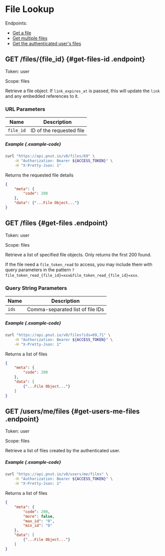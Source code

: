 # File Lookup

Endpoints:

* [Get a file](#get-files-id)
* [Get multiple files](#get-files)
* [Get the authenticated user's files](#get-users-me-files)


## <span class="method method-get">GET</span> /files/<span class="call-param">{file_id}</span> {#get-files-id .endpoint}

Token: <span class="endpoint-meta">user</span>

Scope: <span class="endpoint-meta">files</span>

Retrieve a file object. If `link_expires_at` is passed, this will update the `link` and any embedded references to it.

### URL Parameters

Name|Description
-|-
`file_id`|ID of the requested file

##### Example {.example-code}

```bash
curl "https://api.pnut.io/v0/files/69" \
    -H "Authorization: Bearer ${ACCESS_TOKEN}" \
    -H "X-Pretty-Json: 1"
```

Returns the requested file details

```json
{
    "meta": {
        "code": 200
    },
    "data": {"...File Object..."}
}
```


## <span class="method method-get">GET</span> /files {#get-files .endpoint}

Token: <span class="endpoint-meta">user</span>

Scope: <span class="endpoint-meta">files</span>

Retrieve a list of specified file objects. Only returns the first 200 found.

If the file need a `file_token_read` to access, you may include them with query parameters in the pattern `?file_token_read_{file_id}=xxx&file_token_read_{file_id}=xxx`.

### Query String Parameters

Name|Description
-|-
`ids`|Comma-separated list of file IDs

##### Example {.example-code}

```bash
curl "https://api.pnut.io/v0/files?ids=69,71" \
    -H "Authorization: Bearer ${ACCESS_TOKEN}" \
    -H "X-Pretty-Json: 1"
```

Returns a list of files

```json
{
    "meta": {
        "code": 200
    },
    "data": [
        {"...File Object..."}
    ]
}
```


## <span class="method method-get">GET</span> /users/me/files {#get-users-me-files .endpoint}

Token: <span class="endpoint-meta">user</span>

Scope: <span class="endpoint-meta">files</span>

Retrieve a list of files created by the authenticated user.

##### Example {.example-code}

```bash
curl "https://api.pnut.io/v0/users/me/files" \
    -H "Authorization: Bearer ${ACCESS_TOKEN}" \
    -H "X-Pretty-Json: 1"
```

Returns a list of files

```json
{
    "meta": {
        "code": 200,
        "more": false,
        "max_id": "0",
        "min_id": "0"
    },
    "data": [
        {"...File Object..."}
    ]
}
```